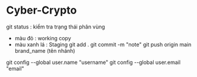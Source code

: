 # Cyber-Crypto

git status : kiểm tra trạng thái phân vùng
  - màu đỏ : working copy
  - màu xanh lá : Staging
git add . 
git commit -m "note"
git push origin main brand_name (tên nhánh)

git config --global user.name "username"
git config --global user.email "email"
